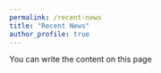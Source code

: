 ```yaml
---
permalink: /recent-news
title: "Recent News"
author_profile: true
---
```


You can write the content on this page
